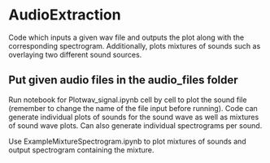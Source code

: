# AudioExtraction
Code which inputs a given wav file and outputs the plot along with the corresponding spectrogram. Additionally, plots mixtures of sounds such as overlaying two different sound sources.

## Put given audio files in the audio_files folder
Run notebook for Plotwav_signal.ipynb cell by cell to plot the sound file (remember to change the name of the file input before running). Code can generate individual plots of sounds for the sound wave as well as mixtures of sound wave plots. Can also generate individual spectrograms per sound.

Use ExampleMixtureSpectrogram.ipynb to plot mixtures of sounds and output spectrogram containing the mixture. 

